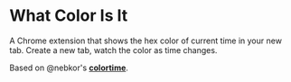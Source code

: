 What Color Is It
================

A Chrome extension that shows the hex color of current time in your new tab.
Create a new tab, watch the color as time changes.

Based on @nebkor's **[colortime](https://github.com/nebkor/colortime)**.
